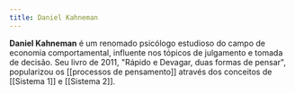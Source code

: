 ```yaml
---
title: Daniel Kahneman
---
```


**Daniel Kahneman** é um renomado psicólogo estudioso do campo de economia comportamental, influente nos tópicos de julgamento e tomada de decisão. Seu livro de 2011, "Rápido e Devagar, duas formas de pensar", popularizou os [[processos de pensamento]] através dos conceitos de [[Sistema 1]] e [[Sistema 2]].